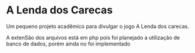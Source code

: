 # A Lenda dos Carecas

Um pequeno projeto acadêmico para divulgar o jogo A Lenda dos carecas. 

A extenSão dos arquivos está em php pois foi planejado a utilização de banco de dados, porém ainda no foi implementado
